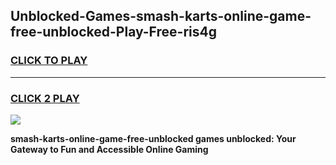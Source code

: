
## Unblocked-Games-smash-karts-online-game-free-unblocked-Play-Free-ris4g
<h3>
<a href="https://premium76.site?title=smash-karts-online-game-free-unblocked&ref=17A">CLICK TO PLAY</a></h3>
<hr>

<h3>
<a href="https://premium76.site?title=smash-karts-online-game-free-unblocked&ref=17A">CLICK 2 PLAY</a>
  
</h3>

<a href="https://premium76.site?title=smash-karts-online-game-free-unblocked&ref=17A"><img src="https://clearcache.store/games.png"></a>


**smash-karts-online-game-free-unblocked games unblocked: Your Gateway to Fun and Accessible Online Gaming**
